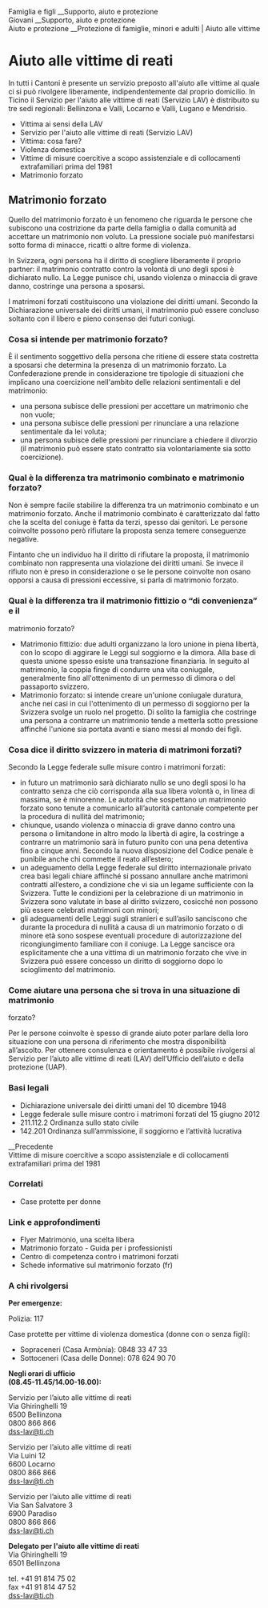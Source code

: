 Famiglia e figli __Supporto, aiuto e protezione  
Giovani __Supporto, aiuto e protezione  
Aiuto e protezione __Protezione di famiglie, minori e adulti | Aiuto alle
vittime  

#  Aiuto alle vittime di reati

In tutti i Cantoni è presente un servizio preposto all'aiuto alle vittime al
quale ci si può rivolgere liberamente, indipendentemente dal proprio
domicilio. In Ticino il Servizio per l'aiuto alle vittime di reati (Servizio
LAV) è distribuito su tre sedi regionali: Bellinzona e Valli, Locarno e Valli,
Lugano e Mendrisio.

  * Vittima ai sensi della LAV
  * Servizio per l'aiuto alle vittime di reati (Servizio LAV)
  * Vittima: cosa fare?
  * Violenza domestica
  * Vittime di misure coercitive a scopo assistenziale e di collocamenti extrafamiliari prima del 1981
  * Matrimonio forzato

##  Matrimonio forzato

Quello del matrimonio forzato è un fenomeno che riguarda le persone che
subiscono una costrizione da parte della famiglia o dalla comunità ad
accettare un matrimonio non voluto. La pressione sociale può manifestarsi
sotto forma di minacce, ricatti o altre forme di violenza.

In Svizzera, ogni persona ha il diritto di scegliere liberamente il proprio
partner: il matrimonio contratto contro la volontà di uno degli sposi è
dichiarato nullo. La Legge punisce chi, usando violenza o minaccia di grave
danno, costringe una persona a sposarsi.

I matrimoni forzati costituiscono una violazione dei diritti umani. Secondo la
Dichiarazione universale dei diritti umani, il matrimonio può essere concluso
soltanto con il libero e pieno consenso dei futuri coniugi.

### Cosa si intende per matrimonio forzato?

È il sentimento soggettivo della persona che ritiene di essere stata costretta
a sposarsi che determina la presenza di un matrimonio forzato. La
Confederazione prende in considerazione tre tipologie di situazioni che
implicano una coercizione nell'ambito delle relazioni sentimentali e del
matrimonio:

  * una persona subisce delle pressioni per accettare un matrimonio che non vuole;
  * una persona subisce delle pressioni per rinunciare a una relazione sentimentale da lei voluta;
  * una persona subisce delle pressioni per rinunciare a chiedere il divorzio (il matrimonio può essere stato contratto sia volontariamente sia sotto coercizione).

### Qual è la differenza tra matrimonio combinato e matrimonio forzato?

Non è sempre facile stabilire la differenza tra un matrimonio combinato e un
matrimonio forzato. Anche il matrimonio combinato è caratterizzato dal fatto
che la scelta del coniuge è fatta da terzi, spesso dai genitori. Le persone
coinvolte possono però rifiutare la proposta senza temere conseguenze
negative.

Fintanto che un individuo ha il diritto di rifiutare la proposta, il
matrimonio combinato non rappresenta una violazione dei diritti umani. Se
invece il rifiuto non è preso in considerazione o se le persone coinvolte non
osano opporsi a causa di pressioni eccessive, si parla di matrimonio forzato.

### Qual è la differenza tra il matrimonio fittizio o “di convenienza” e il
matrimonio forzato?

  * Matrimonio fittizio: due adulti organizzano la loro unione in piena libertà, con lo scopo di aggirare le Leggi sul soggiorno e la dimora. Alla base di questa unione spesso esiste una transazione finanziaria. In seguito al matrimonio, la coppia finge di condurre una vita coniugale, generalmente fino all'ottenimento di un permesso di dimora o del passaporto svizzero.
  * Matrimonio forzato: si intende creare un'unione coniugale duratura, anche nei casi in cui l'ottenimento di un permesso di soggiorno per la Svizzera svolge un ruolo nel progetto. Di solito la famiglia che costringe una persona a contrarre un matrimonio tende a metterla sotto pressione affinché l'unione sia portata avanti e siano messi al mondo dei figli.

### Cosa dice il diritto svizzero in materia di matrimoni forzati?

Secondo la Legge federale sulle misure contro i matrimoni forzati:

  * in futuro un matrimonio sarà dichiarato nullo se uno degli sposi lo ha contratto senza che ciò corrisponda alla sua libera volontà o, in linea di massima, se è minorenne. Le autorità che sospettano un matrimonio forzato sono tenute a comunicarlo all’autorità cantonale competente per la procedura di nullità del matrimonio;
  * chiunque, usando violenza o minaccia di grave danno contro una persona o limitandone in altro modo la libertà di agire, la costringe a contrarre un matrimonio sarà in futuro punito con una pena detentiva fino a cinque anni. Secondo la nuova disposizione del Codice penale è punibile anche chi commette il reato all’estero;
  * un adeguamento della Legge federale sul diritto internazionale privato crea basi legali chiare affinché si possano annullare anche matrimoni contratti all’estero, a condizione che vi sia un legame sufficiente con la Svizzera. Tutte le condizioni per la celebrazione di un matrimonio in Svizzera sono valutate in base al diritto svizzero, cosicché non possono più essere celebrati matrimoni con minori;
  * gli adeguamenti delle Leggi sugli stranieri e sull’asilo sanciscono che durante la procedura di nullità a causa di un matrimonio forzato o di minore età sono sospese eventuali procedure di autorizzazione del ricongiungimento familiare con il coniuge. La Legge sancisce ora esplicitamente che a una vittima di un matrimonio forzato che vive in Svizzera può essere concesso un diritto di soggiorno dopo lo scioglimento del matrimonio.

### Come aiutare una persona che si trova in una situazione di matrimonio
forzato?

Per le persone coinvolte è spesso di grande aiuto poter parlare della loro
situazione con una persona di riferimento che mostra disponibilità
all’ascolto. Per ottenere consulenza e orientamento è possibile rivolgersi al
Servizio per l’aiuto alle vittime di reati (LAV) dell’Ufficio dell’aiuto e
della protezione (UAP).

### Basi legali

  * Dichiarazione universale dei diritti umani del 10 dicembre 1948
  * Legge federale sulle misure contro i matrimoni forzati del 15 giugno 2012
  * 211.112.2 Ordinanza sullo stato civile
  * 142.201 Ordinanza sull’ammissione, il soggiorno e l’attività lucrativa

__Precedente  
Vittime di misure coercitive a scopo assistenziale e di collocamenti
extrafamiliari prima del 1981

### Correlati

  * Case protette per donne

### Link e approfondimenti

  * Flyer Matrimonio, una scelta libera
  * Matrimonio forzato - Guida per i professionisti
  * Centro di competenza contro i matrimoni forzati
  * Schede informative sul matrimonio forzato (fr)

### A chi rivolgersi

**Per emergenze:**

Polizia: 117

Case protette per vittime di violenza domestica (donne con o senza figli):

  * Sopraceneri (Casa Armònia): 0848 33 47 33
  * Sottoceneri (Casa delle Donne): 078 624 90 70

 **Negli orari di ufficio  
(08.45-11.45/14.00-16.00):**

Servizio per l’aiuto alle vittime di reati  
Via Ghiringhelli 19  
6500 Bellinzona  
0800 866 866  
dss-lav@ti.ch

Servizio per l’aiuto alle vittime di reati  
Via Luini 12  
6600 Locarno  
0800 866 866  
dss-lav@ti.ch

Servizio per l’aiuto alle vittime di reati  
Via San Salvatore 3  
6900 Paradiso  
0800 866 866  
dss-lav@ti.ch

 **Delegato per l'aiuto alle vittime di reati**  
Via Ghiringhelli 19  
6501 Bellinzona

tel. +41 91 814 75 02  
fax +41 91 814 47 52  
dss-lav@ti.ch  


